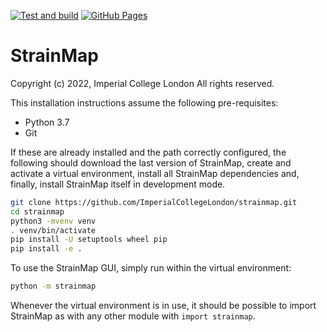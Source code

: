 [![Test and build](https://github.com/ImperialCollegeLondon/strainmap/actions/workflows/ci.yml/badge.svg)](https://github.com/ImperialCollegeLondon/strainmap/actions/workflows/ci.yml)
[![GitHub Pages](https://github.com/ImperialCollegeLondon/strainmap/actions/workflows/docs.yml/badge.svg)](https://imperialcollegelondon.github.io/strainmap/)

# StrainMap

Copyright (c) 2022, Imperial College London
All rights reserved.

This installation instructions assume the following pre-requisites:

- Python 3.7
- Git

If these are already installed and the path correctly configured, the following should download the last version of StrainMap, create and activate a virtual environment, install all StrainMap dependencies and, finally, install StrainMap itself in development mode. 

```bash
git clone https://github.com/ImperialCollegeLondon/strainmap.git
cd strainmap
python3 -mvenv venv
. venv/bin/activate
pip install -U setuptools wheel pip
pip install -e .
```

To use the StrainMap GUI, simply run within the virtual environment:

```bash
python -m strainmap
```

Whenever the virtual environment is in use, it should be possible to import StrainMap as with any other module with `import strainmap`.
